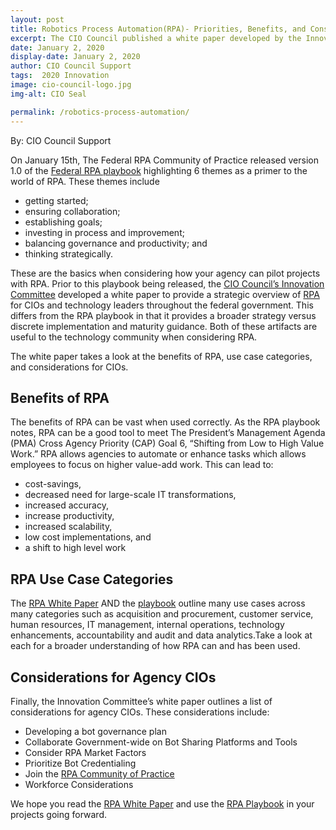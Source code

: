 ```yaml
---
layout: post
title: Robotics Process Automation(RPA)- Priorities, Benefits, and Considerations for CIOs
excerpt: The CIO Council published a white paper developed by the Innovation Committee. Read more to find recommendations resources associated with RPA. 
date: January 2, 2020
display-date: January 2, 2020
author: CIO Council Support
tags:  2020 Innovation
image: cio-council-logo.jpg
img-alt: CIO Seal

permalink: /robotics-process-automation/
---
```


By: CIO Council Support

On January 15th, The Federal RPA Community of Practice released version 1.0 of the [Federal RPA playbook](https://digital.gov/communities/rpa/) highlighting 6 themes as a primer to the world of RPA. These themes include


 - getting started;
 - ensuring collaboration;
 - establishing goals;
 - investing in process and improvement;
 - balancing governance and productivity; and 
 - thinking strategically.

These are the basics when considering how your agency can pilot projects with RPA. Prior to this playbook being released, the [CIO Council’s Innovation Committee](https://www.cio.gov/about/members-and-leadership/innovation-committee/) developed a white paper to provide a strategic overview of <a href= "{{ site.baseurl }}/assets/resources/robotics-process-automation-whitepaper.pdf">RPA</a> for CIOs and technology leaders throughout the federal government. This differs from the RPA playbook in that it provides a broader strategy versus discrete implementation and maturity guidance. Both of these artifacts are useful to the technology community when considering RPA. 

The white paper takes a look at the benefits of RPA, use case categories, and considerations for CIOs. 

## Benefits of RPA ##

The benefits of RPA can be vast when used correctly. As the RPA playbook notes, RPA can be a good tool to meet The President’s Management Agenda (PMA) Cross Agency Priority (CAP) Goal 6, “Shifting from Low to High Value Work.” RPA allows agencies to automate or enhance tasks which allows employees to focus on higher value-add work. This can lead to:

 - cost-savings, 
 - decreased need for large-scale IT transformations, 
 - increased accuracy, 
 - increase productivity,
 - increased scalability, 
 - low cost implementations, and
 - a shift to high level work

## RPA Use Case Categories ##

The <a href= "{{ site.baseurl }}/assets/resources/robotics-process-automation-whitepaper.pdf">RPA White Paper</a> AND the [playbook](https://digital.gov/communities/rpa/) outline many use cases across many categories such as acquisition and procurement, customer service, human resources, IT management, internal operations, technology enhancements, accountability and audit and data analytics.Take a look at each for a broader understanding of how RPA can and has been used. 

## Considerations for Agency CIOs ##

Finally, the Innovation Committee’s white paper outlines a list of considerations for agency CIOs. These considerations include:

 - Developing a bot governance plan
 - Collaborate Government-wide on Bot Sharing Platforms and Tools
 - Consider RPA Market Factors
 - Prioritize Bot Credentialing
 - Join the [RPA Community of Practice](https://digital.gov/communities/rpa/)
 - Workforce Considerations

We hope you read the <a href= "{{ site.baseurl }}/assets/resources/robotics-process-automation-whitepaper.pdf">RPA White Paper</a> and use the [RPA Playbook](https://digital.gov/communities/rpa/) in your projects going forward. 
